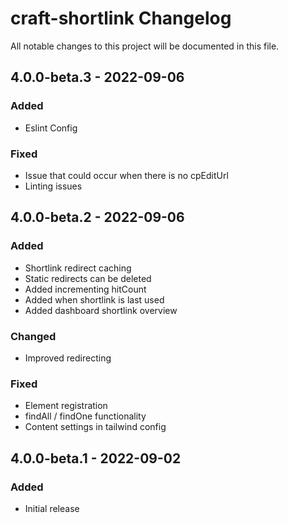 # craft-shortlink Changelog

All notable changes to this project will be documented in this file.

## 4.0.0-beta.3 - 2022-09-06

### Added
- Eslint Config

### Fixed
- Issue that could occur when there is no cpEditUrl
- Linting issues

## 4.0.0-beta.2 - 2022-09-06

### Added
- Shortlink redirect caching
- Static redirects can be deleted
- Added incrementing hitCount
- Added when shortlink is last used
- Added dashboard shortlink overview

### Changed
- Improved redirecting

### Fixed
- Element registration
- findAll / findOne functionality
- Content settings in tailwind config

## 4.0.0-beta.1 - 2022-09-02

### Added
- Initial release
